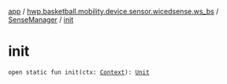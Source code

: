 [app](../../index.md) / [hwp.basketball.mobility.device.sensor.wicedsense.ws_bs](../index.md) / [SenseManager](index.md) / [init](.)

# init

`open static fun init(ctx: `[`Context`](https://developer.android.com/reference/android/content/Context.html)`): `[`Unit`](https://kotlinlang.org/api/latest/jvm/stdlib/kotlin/-unit/index.html)